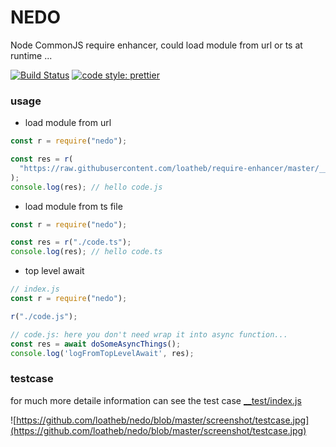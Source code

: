 # NEDO

Node CommonJS require enhancer, could load module from url or ts at runtime ...

[![Build Status](https://travis-ci.org/loatheb/nedo.svg?branch=master)](https://travis-ci.org/loatheb/nedo)
[![code style: prettier](https://img.shields.io/badge/code_style-prettier-ff69b4.svg?style=flat-square)](https://github.com/prettier/prettier)

### usage

- load module from url

```js
const r = require("nedo");

const res = r(
  "https://raw.githubusercontent.com/loatheb/require-enhancer/master/__test/case/code.js"
);
console.log(res); // hello code.js
```

- load module from ts file

```js
const r = require("nedo");

const res = r("./code.ts");
console.log(res); // hello code.ts
```

- top level await

```js
// index.js
const r = require("nedo");

r("./code.js");

// code.js: here you don't need wrap it into async function...
const res = await doSomeAsyncThings();
console.log('logFromTopLevelAwait', res);
```

### testcase

for much more detaile information can see the test case [\_\_test/index.js](https://github.com/loatheb/nedo/blob/master/__test/index.js)

![https://github.com/loatheb/nedo/blob/master/screenshot/testcase.jpg](https://github.com/loatheb/nedo/blob/master/screenshot/testcase.jpg)
